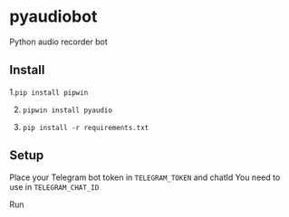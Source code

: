 # pyaudiobot
Python audio recorder bot

## Install

1.```pip install pipwin```

2. ```pipwin install pyaudio```

3. ```pip install -r requirements.txt```


## Setup

Place your Telegram bot token in `TELEGRAM_TOKEN` and chatId You need to use in `TELEGRAM_CHAT_ID`

Run
